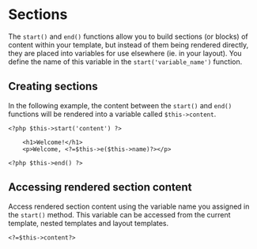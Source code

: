 Sections
========

The `start()` and `end()` functions allow you to build sections (or blocks) of content within your template, but instead of them being rendered directly, they are placed into variables for use elsewhere (ie. in your layout). You define the name of this variable in the `start('variable_name')` function.

## Creating sections

In the following example, the content between the `start()` and `end()` functions will be rendered into a variable called `$this->content`.

~~~language-php
<?php $this->start('content') ?>

    <h1>Welcome!</h1>
    <p>Welcome, <?=$this->e($this->name)?></p>

<?php $this->end() ?>
~~~

## Accessing rendered section content

Access rendered section content using the variable name you assigned in the `start()` method. This variable can be accessed from the current template, nested templates and layout templates.

~~~language-php
<?=$this->content?>
~~~